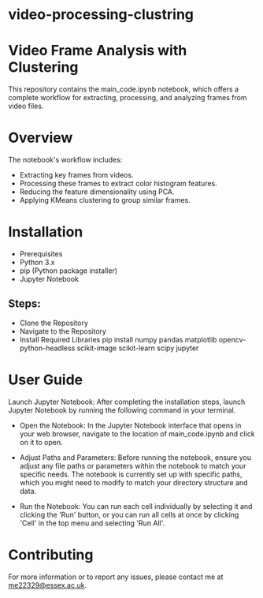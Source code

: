 # video-processing-clustring
# Video Frame Analysis with Clustering
This repository contains the main_code.ipynb notebook, which offers a complete workflow for extracting, processing, and analyzing frames from video files.
# Overview
The notebook's workflow includes:

- Extracting key frames from videos.
- Processing these frames to extract color histogram features.
- Reducing the feature dimensionality using PCA.
- Applying KMeans clustering to group similar frames.

# Installation

- Prerequisites
- Python 3.x
- pip (Python package installer)
- Jupyter Notebook

## Steps:
- Clone the Repository
- Navigate to the Repository
- Install Required Libraries pip install numpy pandas matplotlib opencv-python-headless scikit-image scikit-learn scipy jupyter

# User Guide

Launch Jupyter Notebook:
After completing the installation steps, launch Jupyter Notebook by running the following command in your terminal.

- Open the Notebook:
In the Jupyter Notebook interface that opens in your web browser, navigate to the location of main_code.ipynb and click on it to open.

- Adjust Paths and Parameters:
Before running the notebook, ensure you adjust any file paths or parameters within the notebook to match your specific needs. The notebook is currently set up with specific paths, which you might need to modify to match your directory structure and data.

- Run the Notebook:
You can run each cell individually by selecting it and clicking the 'Run' button, or you can run all cells at once by clicking 'Cell' in the top menu and selecting 'Run All'.

# Contributing

For more information or to report any issues, please contact me at me22329@essex.ac.uk.











